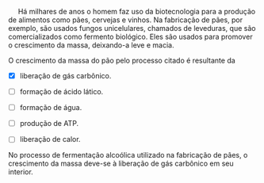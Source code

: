 

     Há milhares de anos o homem faz uso da biotecnologia para a produção de alimentos como pães, cervejas e vinhos. Na fabricação de pães, por exemplo, são usados fungos unicelulares, chamados de leveduras, que são comercializados como fermento biológico. Eles são usados para promover o crescimento da massa, deixando-a leve e macia.

O crescimento da massa do pão pelo processo citado é resultante da



- [x] liberação de gás carbônico.
- [ ] formação de ácido lático.
- [ ] formação de água.
- [ ] produção de ATP.
- [ ] liberação de calor.


No processo de fermentação alcoólica utilizado na fabricação de pães, o crescimento da massa deve-se à liberação de gás carbônico em seu interior.
